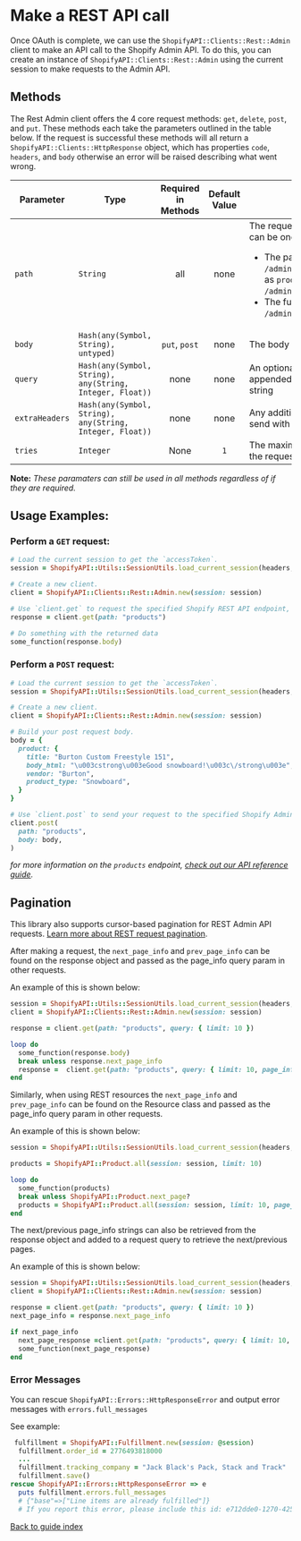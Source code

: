 # Make a REST API call

Once OAuth is complete, we can use the `ShopifyAPI::Clients::Rest::Admin` client to make an API call to the Shopify Admin API. To do this, you can create an instance of `ShopifyAPI::Clients::Rest::Admin` using the current session to make requests to the Admin API.

## Methods

The Rest Admin client offers the 4 core request methods: `get`, `delete`, `post`, and `put`. These methods each take the parameters outlined in the table below. If the request is successful these methods will all return a `ShopifyAPI::Clients::HttpResponse` object, which has properties `code`, `headers`, and `body` otherwise an error will be raised describing what went wrong.

| Parameter      | Type                                                     | Required in Methods | Default Value | Notes                                                                                                                                                                                                                                                                                  |
| -------------- | -------------------------------------------------------- | :-----------------: | :-----------: | -------------------------------------------------------------------------------------------------------------------------------------------------------------------------------------------------------------------------------------------------------------------------------------- |
| `path`         | `String`                                                 |         all         |     none      | The requested API endpoint path. This can be one of two formats:<ul><li>The path starting after the `/admin/api/{version}/` prefix, such as `products`, which executes `/admin/api/{version}/products.json`</li><li>The full path, such as `/admin/oauth/access_scopes.json`</li></ul> |
| `body`         | `Hash(any(Symbol, String), untyped)`                     |    `put`, `post`    |     none      | The body of the request                                                                                                                                                                                                                                                                |
| `query`        | `Hash(any(Symbol, String), any(String, Integer, Float))` |        none         |     none      | An optional query object to be appended to the request url as a query string                                                                                                                                                                                                           |
| `extraHeaders` | `Hash(any(Symbol, String), any(String, Integer, Float))` |        none         |     none      | Any additional headers you want to send with your request                                                                                                                                                                                                                              |
| `tries`        | `Integer`                                                |        None         |      `1`      | The maximum number of times to try the request _(must be >= 0)_                                                                                                                                                                                                                        |

**Note:** _These paramaters can still be used in all methods regardless of if they are required._

## Usage Examples:

### Perform a `GET` request:

```ruby
# Load the current session to get the `accessToken`.
session = ShopifyAPI::Utils::SessionUtils.load_current_session(headers, cookies, is_online)

# Create a new client.
client = ShopifyAPI::Clients::Rest::Admin.new(session: session)

# Use `client.get` to request the specified Shopify REST API endpoint, in this case `products`.
response = client.get(path: "products")

# Do something with the returned data
some_function(response.body)
```

### Perform a `POST` request:

```ruby
# Load the current session to get the `accessToken`.
session = ShopifyAPI::Utils::SessionUtils.load_current_session(headers, cookies, is_online)

# Create a new client.
client = ShopifyAPI::Clients::Rest::Admin.new(session: session)

# Build your post request body.
body = {
  product: {
    title: "Burton Custom Freestyle 151",
    body_html: "\u003cstrong\u003eGood snowboard!\u003c\/strong\u003e",
    vendor: "Burton",
    product_type: "Snowboard",
  }
}

# Use `client.post` to send your request to the specified Shopify Admin REST API endpoint.
client.post(
  path: "products",
  body: body,
)
```

_for more information on the `products` endpoint, [check out our API reference guide](https://shopify.dev/api/admin-rest/unstable/resources/product)._

## Pagination

This library also supports cursor-based pagination for REST Admin API requests. [Learn more about REST request pagination](https://shopify.dev/api/usage/pagination-rest).

After making a request, the `next_page_info` and `prev_page_info` can be found on the response object and passed as the page_info query param in other requests.

An example of this is shown below:

```ruby
session = ShopifyAPI::Utils::SessionUtils.load_current_session(headers, cookies, is_online)
client = ShopifyAPI::Clients::Rest::Admin.new(session: session)

response = client.get(path: "products", query: { limit: 10 })

loop do
  some_function(response.body)
  break unless response.next_page_info
  response =  client.get(path: "products", query: { limit: 10, page_info: response.next_page_info })
end
```

Similarly, when using REST resources the `next_page_info` and `prev_page_info` can be found on the Resource class and passed as the page_info query param in other requests.

An example of this is shown below:

```ruby
session = ShopifyAPI::Utils::SessionUtils.load_current_session(headers, cookies, is_online)

products = ShopifyAPI::Product.all(session: session, limit: 10)

loop do
  some_function(products)
  break unless ShopifyAPI::Product.next_page?
  products = ShopifyAPI::Product.all(session: session, limit: 10, page_info: ShopifyAPI::Product.next_page_info)
end
```

The next/previous page_info strings can also be retrieved from the response object and added to a request query to retrieve the next/previous pages.

An example of this is shown below:

```ruby
session = ShopifyAPI::Utils::SessionUtils.load_current_session(headers, cookies, is_online)
client = ShopifyAPI::Clients::Rest::Admin.new(session: session)

response = client.get(path: "products", query: { limit: 10 })
next_page_info = response.next_page_info

if next_page_info
  next_page_response =client.get(path: "products", query: { limit: 10, page_info: next_page_info })
  some_function(next_page_response)
end
```

### Error Messages

You can rescue `ShopifyAPI::Errors::HttpResponseError` and output error messages with `errors.full_messages`

See example:

```ruby
 fulfillment = ShopifyAPI::Fulfillment.new(session: @session)
  fulfillment.order_id = 2776493818000
  ...
  fulfillment.tracking_company = "Jack Black's Pack, Stack and Track"
  fulfillment.save()
rescue ShopifyAPI::Errors::HttpResponseError => e
  puts fulfillment.errors.full_messages
  # {"base"=>["Line items are already fulfilled"]}
  # If you report this error, please include this id: e712dde0-1270-4258-8cdb-d198792c917e.
```

[Back to guide index](../README.md)
